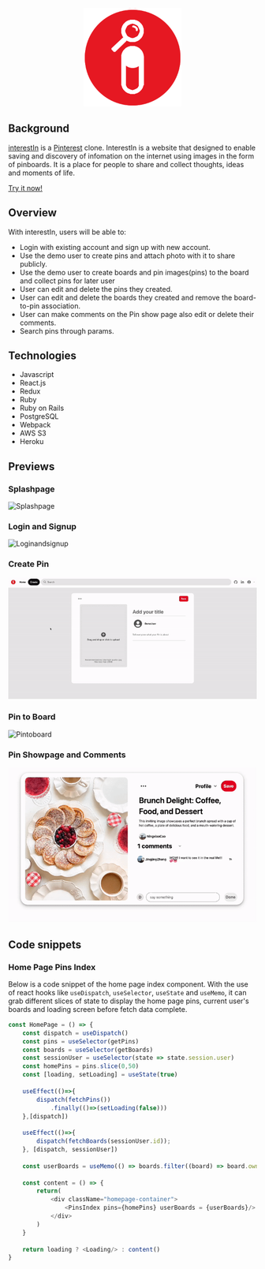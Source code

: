 <p align="center">
  <img width="200" height="200" src="https://github.com/kevinismcao/interestin/blob/main/frontend/src/assets/image/logo3.png">
</p>

## Background 

[interestIn](https://interest-in.herokuapp.com/) is a [Pinterest](https://www.pinterest.com/) clone. InterestIn is a website that designed to enable saving and discovery of infomation on the internet using images in the form of pinboards. It is a place for people  to share and collect thoughts, ideas and moments of life.

[Try it now!](https://interest-in.herokuapp.com/)

## Overview

With interestIn, users will be able to:
- Login with existing account and sign up with new account.
- Use the demo user to create pins and attach photo with it to share publicly.
- Use the demo user to create boards and pin images(pins) to the board and collect pins for later user
- User can edit and delete the pins they created.
- User can edit and delete the boards they created and remove the board-to-pin association.
- User can make comments on the Pin show page also edit or delete their comments.
- Search pins through params.

## Technologies

* Javascript
* React.js
* Redux
* Ruby
* Ruby on Rails
* PostgreSQL
* Webpack
* AWS S3
* Heroku

## Previews

### Splashpage
![Splashpage](https://github.com/kevinismcao/interestin/blob/main/frontend/src/assets/image/previewgif/splashpage.gif)

### Login and Signup
![Loginandsignup](https://github.com/kevinismcao/interestin/blob/main/frontend/src/assets/image/previewgif/loginsignup.gif)

### Create Pin
![createpin](https://github.com/kevinismcao/interestin/blob/main/frontend/src/assets/image/previewgif/createpin.gif)

### Pin to Board
![Pintoboard](https://github.com/kevinismcao/interestin/blob/main/frontend/src/assets/image/previewgif/pintoboard.gif)

### Pin Showpage and Comments
![Pinshowandcomments](https://github.com/kevinismcao/interestin/blob/main/frontend/src/assets/image/previewgif/pinshowandcomments.gif)

## Code snippets

### Home Page Pins Index
Below is a code snippet of the home page index component. With the use of react hooks like `useDispatch`, `useSelector`, `useState` and `useMemo`, it can grab different slices of state to display the home page pins, current user's boards and loading screen before fetch data complete.

```js
const HomePage = () => {
    const dispatch = useDispatch()
    const pins = useSelector(getPins) 
    const boards = useSelector(getBoards)
    const sessionUser = useSelector(state => state.session.user)
    const homePins = pins.slice(0,50)
    const [loading, setLoading] = useState(true)

    useEffect(()=>{
        dispatch(fetchPins())
            .finally(()=>(setLoading(false)))
    },[dispatch])

    useEffect(()=>{
        dispatch(fetchBoards(sessionUser.id));
    }, [dispatch, sessionUser])

    const userBoards = useMemo(() => boards.filter((board) => board.owner.id === sessionUser.id), [boards, sessionUser])
    
    const content = () => {
        return(
            <div className="homepage-container">
                <PinsIndex pins={homePins} userBoards = {userBoards}/>
            </div>
        )        
    }

    return loading ? <Loading/> : content()
}
```
